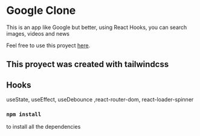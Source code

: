 # Google Clone 
This is an app like Google but better, using React Hooks, you can search images, videos and news

Feel free to use this proyect [here](https://github.com/facebook/create-react-app).

## This proyect was created with tailwindcss

## Hooks 

useState, useEffect, useDebounce ,react-router-dom, react-loader-spinner

### `npm install`

to install all the dependencies 
